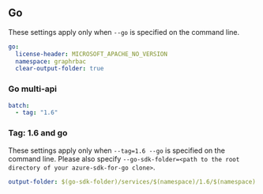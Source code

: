## Go

These settings apply only when `--go` is specified on the command line.

``` yaml $(go)
go:
  license-header: MICROSOFT_APACHE_NO_VERSION
  namespace: graphrbac
  clear-output-folder: true
```

### Go multi-api

``` yaml $(go) && $(multiapi)
batch:
  - tag: "1.6"
```

### Tag: 1.6 and go

These settings apply only when `--tag=1.6 --go` is specified on the command line.
Please also specify `--go-sdk-folder=<path to the root directory of your azure-sdk-for-go clone>`.

``` yaml $(tag) == '1.6' && $(go)
output-folder: $(go-sdk-folder)/services/$(namespace)/1.6/$(namespace)
```